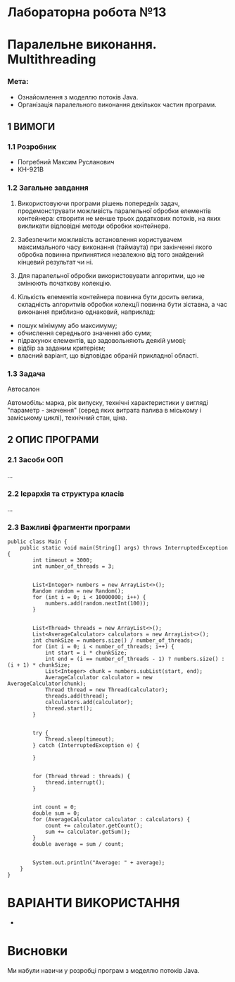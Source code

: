 # Лабораторна робота №13
# Паралельне виконання. Multithreading

### Мета:
- Ознайомлення з моделлю потоків Java.
- Організація паралельного виконання декількох частин програми.

## 1 ВИМОГИ
### 1.1 Розробник
- Погребний Максим Русланович
- КН-921В

### 1.2 Загальне завдання
1) Використовуючи програми рішень попередніх задач, продемонструвати можливість паралельної обробки елементів контейнера: створити не менше трьох додаткових потоків, на яких викликати відповідні методи обробки контейнера.

2) Забезпечити можливість встановлення користувачем максимального часу виконання (таймаута) при закінченні якого обробка повинна припинятися незалежно від того знайдений кінцевий результат чи ні.

3) Для паралельної обробки використовувати алгоритми, що не змінюють початкову колекцію.

4) Кількість елементів контейнера повинна бути досить велика, складність алгоритмів обробки колекції повинна бути зіставна, а час виконання приблизно однаковий, наприклад:

- пошук мінімуму або максимуму;
- обчислення середнього значення або суми;
- підрахунок елементів, що задовольняють деякій умові;
- відбір за заданим критерієм;
- власний варіант, що відповідає обраній прикладної області.

### 1.3 Задача
Автосалон

Автомобіль: марка, рік випуску, технічні характеристики у вигляді "параметр - значення" (серед яких витрата палива в міському і заміському циклі), технічний стан, ціна.

## 2 ОПИС ПРОГРАМИ

### 2.1 Засоби ООП
...

### 2.2 Ієрархія та структура класів
...

### 2.3 Важливі фрагменти програми
```
public class Main {
    public static void main(String[] args) throws InterruptedException {
        int timeout = 3000;
        int number_of_threads = 3;


        List<Integer> numbers = new ArrayList<>();
        Random random = new Random();
        for (int i = 0; i < 10000000; i++) {
            numbers.add(random.nextInt(100));
        }


        List<Thread> threads = new ArrayList<>();
        List<AverageCalculator> calculators = new ArrayList<>();
        int chunkSize = numbers.size() / number_of_threads;
        for (int i = 0; i < number_of_threads; i++) {
            int start = i * chunkSize;
            int end = (i == number_of_threads - 1) ? numbers.size() : (i + 1) * chunkSize;
            List<Integer> chunk = numbers.subList(start, end);
            AverageCalculator calculator = new AverageCalculator(chunk);
            Thread thread = new Thread(calculator);
            threads.add(thread);
            calculators.add(calculator);
            thread.start();
        }


        try {
            Thread.sleep(timeout);
        } catch (InterruptedException e) {

        }


        for (Thread thread : threads) {
            thread.interrupt();
        }


        int count = 0;
        double sum = 0;
        for (AverageCalculator calculator : calculators) {
            count += calculator.getCount();
            sum += calculator.getSum();
        }
        double average = sum / count;


        System.out.println("Average: " + average);
    }
}
```
# ВАРІАНТИ ВИКОРИСТАННЯ
-

# Висновки
Ми набули навичи у розробці програм з моделлю потоків Java.
